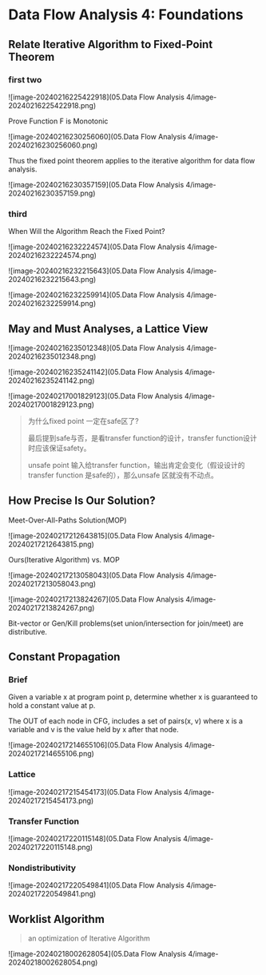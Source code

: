 # Data Flow Analysis 4: Foundations

## Relate Iterative Algorithm to Fixed-Point Theorem

### first two

![image-20240216225422918](05.Data Flow Analysis 4/image-20240216225422918.png)

Prove Function F is Monotonic

![image-20240216230256060](05.Data Flow Analysis 4/image-20240216230256060.png)

Thus the fixed point theorem applies to the iterative algorithm for data flow analysis.

![image-20240216230357159](05.Data Flow Analysis 4/image-20240216230357159.png)

### third

When Will the Algorithm Reach the Fixed Point?

![image-20240216232224574](05.Data Flow Analysis 4/image-20240216232224574.png)

![image-20240216232215643](05.Data Flow Analysis 4/image-20240216232215643.png)

![image-20240216232259914](05.Data Flow Analysis 4/image-20240216232259914.png)

## May and Must Analyses, a Lattice View

![image-20240216235012348](05.Data Flow Analysis 4/image-20240216235012348.png)

![image-20240216235241142](05.Data Flow Analysis 4/image-20240216235241142.png)

![image-20240217001829123](05.Data Flow Analysis 4/image-20240217001829123.png)

> 为什么fixed point 一定在safe区了?
>
> 最后提到safe与否，是看transfer function的设计，transfer function设计时应该保证safety。
>
> unsafe point 输入给transfer function，输出肯定会变化（假设设计的transfer function 是safe的），那么unsafe 区就没有不动点。

## How Precise Is Our Solution?

Meet-Over-All-Paths Solution(MOP)

![image-20240217212643815](05.Data Flow Analysis 4/image-20240217212643815.png)

Ours(Iterative Algorithm) vs. MOP

![image-20240217213058043](05.Data Flow Analysis 4/image-20240217213058043.png)

![image-20240217213824267](05.Data Flow Analysis 4/image-20240217213824267.png)

Bit-vector or Gen/Kill problems(set union/intersection for join/meet) are distributive.

## Constant Propagation

### Brief

Given a variable x at program point p, determine whether x is guaranteed to hold a constant value at p.

The OUT of each node in CFG, includes a set of pairs(x, v) where x is a variable and v is the value held by x after that node.

![image-20240217214655106](05.Data Flow Analysis 4/image-20240217214655106.png)

### Lattice

![image-20240217215454173](05.Data Flow Analysis 4/image-20240217215454173.png)

### Transfer Function

![image-20240217220115148](05.Data Flow Analysis 4/image-20240217220115148.png)

### Nondistributivity

![image-20240217220549841](05.Data Flow Analysis 4/image-20240217220549841.png)

## Worklist Algorithm

> an optimization of Iterative Algorithm

![image-20240218002628054](05.Data Flow Analysis 4/image-20240218002628054.png)





































































